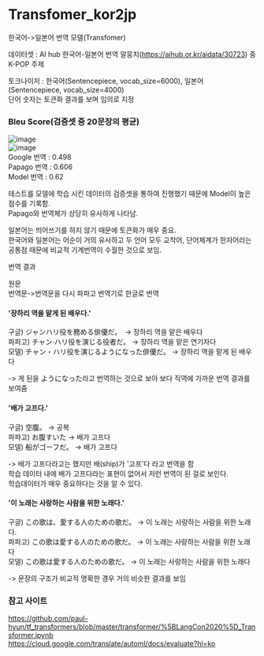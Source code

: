 # Transfomer_kor2jp

한국어->일본어 번역 모델(Transfomer)  
  
데이터셋 :  AI hub 한국어-일본어 번역 말뭉치(https://aihub.or.kr/aidata/30723) 중 K-POP 주제  
  
토크나이저 : 한국어(Sentencepiece, vocab_size=6000), 일본어(Sentencepiece, vocab_size=4000)  
단어 숫자는 토큰화 결과를 보며 임의로 지정  

### Bleu Score(검증셋 중 20문장의 평균)  
![image](https://user-images.githubusercontent.com/63130907/132208741-f4529b14-4f4d-47fd-9539-917fe7a47a7b.png)  
![image](https://user-images.githubusercontent.com/63130907/132208346-12818d0b-2973-41ec-a67d-f6db5d7096dd.png)  
Google 번역 : 0.498  
Papago 번역 : 0.606  
 Model 번역 : 0.62  
  
테스트를 모델에 학습 시킨 데이터의 검증셋을 통하여 진행했기 때문에 Model이 높은 점수를 기록함.  
Papago와 번역체가 상당히 유사하게 나타남.  
  
일본어는 띄어쓰기를 하지 않기 때문에 토큰화가 매우 중요.  
한국어와 일본어는 어순이 거의 유사하고 두 언어 모두 교착어, 단어체계가 한자어라는 공통점 때문에 비교적 기계번역이 수월한 것으로 보임.  
  
번역 결과

원문  
번역문->번역문을 다시 파파고 번역기로 한글로 번역  
  
#### '장하리 역을 맡게 된 배우다.'  
구글) ジャンハリ役を務める俳優だ。　->  장하리 역을 맡은 배우다  
파파고) チャン·ハリ役を演じる役者だ。 -> 장하리 역을 맡은 연기자다  
모델) チャン・ハリ役を演じるようになった俳優だ。 -> 장하리 역을 맡게 된 배우다  
  
-> 게 된을 ようになった라고 번역하는 것으로 보아 보다 직역에 가까운 번역 결과를 보여줌  


#### '배가 고프다.'  
구글) 空腹。 -> 공복    
파파고) お腹すいた -> 배가 고프다    
모델) 船がゴーフだ。 -> 배가 고프다    
  
 -> 배가 고프다라고는 했지만 배(ship)가 '고프'다 라고 번역을 함  
    학습 데이터 내에 배가 고프다라는 표현이 없어서 저런 번역이 된 걸로 보인다.  
    학습데이터가 매우 중요하다는 것을 알 수 있다.
 
#### '이 노래는 사랑하는 사람을 위한 노래다.'  
구글) この歌は、愛する人のための歌だ。 -> 이 노래는 사랑하는 사람을 위한 노래다.  
파파고) この歌は愛する人のための歌だ。 -> 이 노래는 사랑하는 사람을 위한 노래다  
모델) この歌は愛する人のための歌だ。 -> 이 노래는 사랑하는 사람을 위한 노래다  

 -> 문장의 구조가 비교적 명확한 경우 거의 비슷한 결과를 보임
 
### 참고 사이트  
https://github.com/paul-hyun/tf_transformers/blob/master/transformer/%5BLangCon2020%5D_Transformer.ipynb  
https://cloud.google.com/translate/automl/docs/evaluate?hl=ko  
